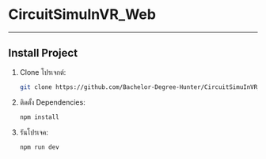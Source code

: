 # CircuitSimuInVR_Web

---

## Install Project

1. Clone โปรเจกต์:
   ```bash
   git clone https://github.com/Bachelor-Degree-Hunter/CircuitSimuInVR_Web.git
2. ติดตั้ง Dependencies:
    ```bash
    npm install
3. รันโปรเจค:
    ```bash
    npm run dev
